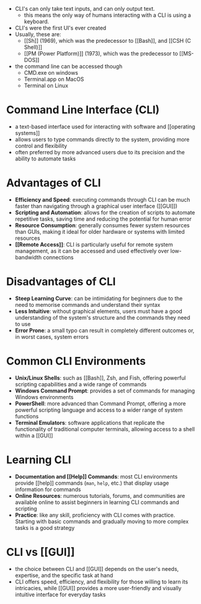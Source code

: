 - CLI's can only take text inputs, and can only output text. 
	- this means the only way of humans interacting with a CLI is using a keyboard.
- CLI's were the first UI's ever created
- Usually, these are:
	- [[Sh]] (1969), which was the predecessor to [[Bash]], and [[CSH (C Shell)]]
	- [[PM (Power Platform)]] (1973), which was the predecessor to [[MS-DOS]]
- the command line can be accessed though
	- CMD.exe on windows
	- Terminal.app on MacOS
	- Terminal on Linux
# Command Line Interface (CLI)
- a text-based interface used for interacting with software and [[operating systems]]
- allows users to type commands directly to the system, providing more control and flexibility
- often preferred by more advanced users due to its precision and the ability to automate tasks

# Advantages of CLI
- **Efficiency and Speed**: executing commands through CLI can be much faster than navigating through a graphical user interface ([[GUI]])
- **Scripting and Automation**: allows for the creation of scripts to automate repetitive tasks, saving time and reducing the potential for human error
- **Resource Consumption**: generally consumes fewer system resources than GUIs, making it ideal for older hardware or systems with limited resources
- **[[Remote Access]]**: CLI is particularly useful for remote system management, as it can be accessed and used effectively over low-bandwidth connections

# Disadvantages of CLI
- **Steep Learning Curve**: can be intimidating for beginners due to the need to memorise commands and understand their syntax
- **Less Intuitive**: without graphical elements, users must have a good understanding of the system's structure and the commands they need to use
- **Error Prone**: a small typo can result in completely different outcomes or, in worst cases, system errors

# Common CLI Environments
- **Unix/Linux Shells**: such as [[Bash]], Zsh, and Fish, offering powerful scripting capabilities and a wide range of commands
- **Windows Command Prompt**: provides a set of commands for managing Windows environments
- **PowerShell**: more advanced than Command Prompt, offering a more powerful scripting language and access to a wider range of system functions
- **Terminal Emulators**: software applications that replicate the functionality of traditional computer terminals, allowing access to a shell within a [[GUI]]

# Learning CLI
- **Documentation and [[Help]] Commands**: most CLI environments provide [[help]] commands (`man`, `help`, etc.) that display usage information for commands
- **Online Resources**: numerous tutorials, forums, and communities are available online to assist beginners in learning CLI commands and scripting
- **Practice**: like any skill, proficiency with CLI comes with practice. Starting with basic commands and gradually moving to more complex tasks is a good strategy

# CLI vs [[GUI]]
- the choice between CLI and [[GUI]] depends on the user's needs, expertise, and the specific task at hand
- CLI offers speed, efficiency, and flexibility for those willing to learn its intricacies, while [[GUI]] provides a more user-friendly and visually intuitive interface for everyday tasks